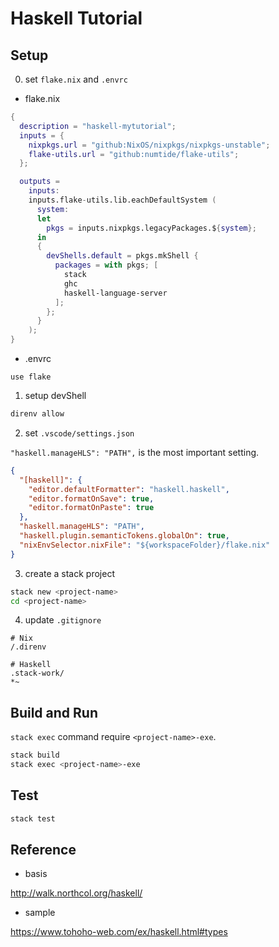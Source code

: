 # Haskell Tutorial

## Setup

0. set `flake.nix` and `.envrc`

- flake.nix

```nix
{
  description = "haskell-mytutorial";
  inputs = {
    nixpkgs.url = "github:NixOS/nixpkgs/nixpkgs-unstable";
    flake-utils.url = "github:numtide/flake-utils";
  };

  outputs =
    inputs:
    inputs.flake-utils.lib.eachDefaultSystem (
      system:
      let
        pkgs = inputs.nixpkgs.legacyPackages.${system};
      in
      {
        devShells.default = pkgs.mkShell {
          packages = with pkgs; [
            stack
            ghc
            haskell-language-server
          ];
        };
      }
    );
}
```

- .envrc

```
use flake
```

1. setup devShell

```sh
direnv allow
```

2. set `.vscode/settings.json`

`"haskell.manageHLS": "PATH",` is the most important setting.

```json
{
  "[haskell]": {
    "editor.defaultFormatter": "haskell.haskell",
    "editor.formatOnSave": true,
    "editor.formatOnPaste": true
  },
  "haskell.manageHLS": "PATH",
  "haskell.plugin.semanticTokens.globalOn": true,
  "nixEnvSelector.nixFile": "${workspaceFolder}/flake.nix"
}
```

3. create a stack project

```sh
stack new <project-name>
cd <project-name>
```

4. update `.gitignore`

```
# Nix
/.direnv

# Haskell
.stack-work/
*~

```

## Build and Run

`stack exec` command require `<project-name>-exe`.

```sh
stack build
stack exec <project-name>-exe
```

## Test

```sh
stack test
```

## Reference

- basis

http://walk.northcol.org/haskell/

- sample

https://www.tohoho-web.com/ex/haskell.html#types
